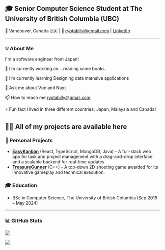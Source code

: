 
## 🎓 Senior Computer Science Student at The University of British Columbia (UBC)

📍 Vancouver, Canada 🇨🇦 | 📧 ryotabilly@gmail.com | [LinkedIn](www.linkedin.com/in/ryota-koda-1a970521)

---

### 💡 About Me
I'm a software engineer from Japan! 

🔭 I’m currently working on... reading some books.

🌱 I’m currently learning Designing data intensive applications


💬 Ask me about Vue and Nuxt

📫 How to reach me ryotabilly@gmail.com

⚡ Fun fact I lived in three different countries; Japan, Malaysia and Canada!

👨‍💻 All of my projects are available here
---

### 🚀 Personal Projects

- **[EasyKanban](https://github.com/Billy1106/native-jobs)** (React, TypeScript, MongoDB, Java) - A full-stack web app for task and project management with a drag-and-drop interface and a scalable backend for real-time updates.
- **[TreasureGunner](https://zenith08.itch.io/treasure-gunner)** (C++) - A top-down 2D shooting game awarded for its innovative gameplay and technical execution.

### 🎓 Education

- BSc in Computer Science, The University of British Columbia (Sep 2019 – May 2024)

---

### 📊 GitHub Stats

![](https://github-readme-stats.vercel.app/api/top-langs?username=Billy1106&show_icons=true&locale=en&layout=compact)

![](https://skillicons.dev/icons?i=java,js,typescript,vue,react,go,firebase,aws)
